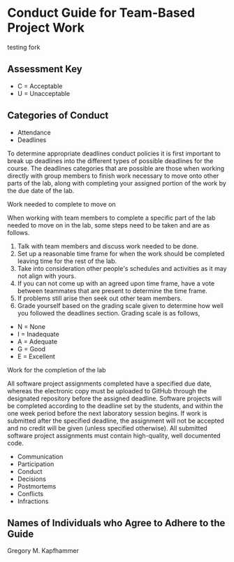 # Conduct Guide for Team-Based Project Work

testing fork

## Assessment Key

* C = Acceptable
* U = Unacceptable

## Categories of Conduct

* Attendance
* Deadlines

To determine appropriate deadlines conduct policies it is first important to break up deadlines into the different types of possible deadlines for the course. The deadlines categories that are possible are those when working directly with group members to finish work necessary to move onto other parts of the lab, along with completing your assigned portion of the work by the due date of the lab.

Work needed to complete to move on

When working with team members to complete a specific part of the lab needed to move on in the lab, some steps need to be taken and are as follows.

1. Talk with team members and discuss work needed to be done.
2. Set up a reasonable time frame for when the work should be completed leaving time for the rest of the lab.
3. Take into consideration other people's schedules and activities as it may not align with yours.
4. If you can not come up with an agreed upon time frame, have a vote between teammates that are present to determine the time frame.
5.  If problems still arise then seek out other team members.
6. Grade yourself based on the grading scale given to determine how well you followed the deadlines section. Grading scale is as follows,

* N = None
* I = Inadequate
* A = Adequate
* G = Good
* E = Excellent

Work for the completion of the lab

All software project assignments completed have a specified due date, whereas the electronic copy
must be uploaded to GitHub through the designated repository before the assigned deadline. Software
projects will be completed according to the deadline set by the students, and within the one week
period before the next laboratory session begins. If work is submitted after the specified
deadline, the assignment will not be accepted and no credit will be given (unless specified
otherwise). All submitted software project assignments must contain high-quality, well documented
code.

* Communication
* Participation
* Conduct
* Decisions
* Postmortems
* Conflicts
* Infractions

## Names of Individuals who Agree to Adhere to the Guide

Gregory M. Kapfhammer
